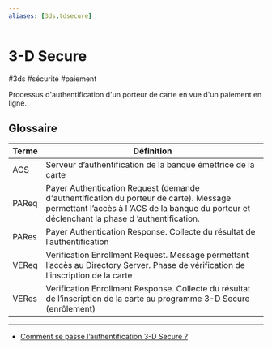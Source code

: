 ```yaml
---
aliases: [3ds,tdsecure]
---
```


# 3-D Secure

#3ds #sécurité #paiement

Processus d'authentification d'un porteur de carte en vue d'un paiement en ligne.

## Glossaire

| Terme | Définition                                                                                                                                                                              |
| ----- | --------------------------------------------------------------------------------------------------------------------------------------------------------------------------------------- |
| ACS   | Serveur d’authentification de la banque émettrice de la carte                                                                                                                           |
| PAReq | Payer Authentication Request (demande d'authentification du porteur de carte). Message permettant l’accès à l ’ACS de la banque du porteur et déclenchant la phase d ’authentification. |
| PARes | Payer Authentication Response. Collecte du résultat de l’authentification                                                                                                               |
| VEReq | Verification Enrollment Request. Message permettant l’accès au Directory Server. Phase de vérification de l’inscription de la carte                                                     |
| VERes | Verification Enrollment Response. Collecte du résultat de l’inscription de la carte au programme 3-D Secure (enrôlement)                                                                |

---

- [Comment se passe l’authentification 3-D Secure ?](https://www.acsel.eu/comment-se-passe-lauthentification/)
